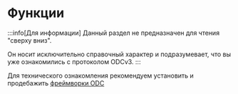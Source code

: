 # Функции

:::info[Для информации]
Данный раздел не предназначен 
для чтения "сверху вниз".

Он носит исключительно справочный характер 
и подразумевает, что вы уже ознакомились
с протоколом ODCv3.
:::

Для технического ознакомления
рекомендуем
установить и продебажить 
[фреймворки ODC](../05-fraimworks/index.md)